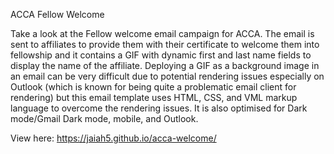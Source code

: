 ACCA Fellow Welcome

Take a look at the Fellow welcome email campaign for ACCA. The email is sent to affiliates to provide them with their certificate to welcome them into fellowship and it contains a GIF with dynamic first and last name fields to display the name of the affiliate. Deploying a GIF as a background image in an email can be very difficult due to potential rendering issues especially on Outlook (which is known for being quite a problematic email client for rendering) but this email template uses HTML, CSS, and VML markup language to overcome the rendering issues. It is also optimised for Dark mode/Gmail Dark mode, mobile, and Outlook.

View here: https://jaiah5.github.io/acca-welcome/ 
